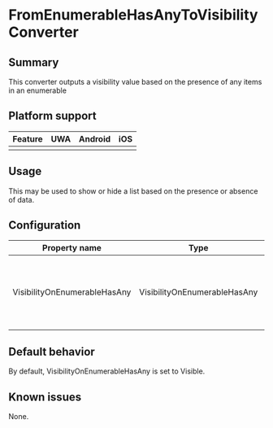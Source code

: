 # FromEnumerableHasAnyToVisibilityConverter

## Summary
This converter outputs a visibility value based on the presence of any items in an enumerable

## Platform support

| Feature                                     | UWA | Android | iOS |
| ------------------------------------------- |:---:|:-------:|:---:|
|                                             |     |         |     |

## Usage
This may be used to show or hide a list based on the presence or absence of data.​

## Configuration
| Property name | Type | Description |
| --- | --- | --- |
| ​VisibilityOnEnumerableHasAny | VisibilityOnEnumerableHasAny | The visibility that should be returned when the enumerable has items. | 

## Default behavior
By default, VisibilityOnEnumerableHasAny is set to Visible.


## Known issues

None.